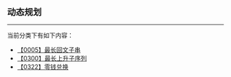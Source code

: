 <div style="font-size: 20px; margin-bottom: 15px; font-weight: bold;">动态规划</div>
<hr style="height: 1px; margin: 1em 0px;" />

当前分类下有如下内容：

* [【0005】最长回文子串](/tools/tpl/longest-palindromic-substring.md)
* [【0300】最长上升子序列](/tools/tpl/longest-increasing-subsequence.md)
* [【0322】零钱兑换](/tools/tpl/coin-change.md)